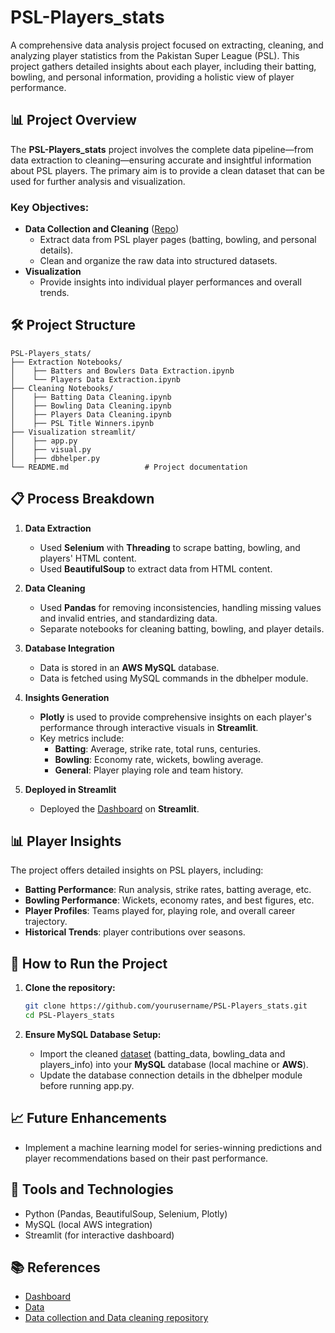 # PSL-Players_stats

A comprehensive data analysis project focused on extracting, cleaning, and analyzing player statistics from the Pakistan Super League (PSL). This project gathers detailed insights about each player, including their batting, bowling, and personal information, providing a holistic view of player performance.

## 📊 Project Overview

The **PSL-Players_stats** project involves the complete data pipeline—from data extraction to cleaning—ensuring accurate and insightful information about PSL players. The primary aim is to provide a clean dataset that can be used for further analysis and visualization.

### Key Objectives:

- **Data Collection and Cleaning** ([Repo](https://github.com/alysahab/Web-Scraping-PSL-Data))
  - Extract data from PSL player pages (batting, bowling, and personal details).
  - Clean and organize the raw data into structured datasets.
- **Visualization**
  - Provide insights into individual player performances and overall trends.

## 🛠️ Project Structure

```
PSL-Players_stats/
├── Extraction Notebooks/
│    ├── Batters and Bowlers Data Extraction.ipynb
│    └── Players Data Extraction.ipynb
├── Cleaning Notebooks/
│    ├── Batting Data Cleaning.ipynb
│    ├── Bowling Data Cleaning.ipynb
│    ├── Players Data Cleaning.ipynb
│    ├── PSL Title Winners.ipynb
├── Visualization streamlit/
│    ├── app.py
│    ├── visual.py
│    ├── dbhelper.py
└── README.md                 # Project documentation
```

## 📋 Process Breakdown

1. **Data Extraction**
   - Used **Selenium** with **Threading** to scrape batting, bowling, and players' HTML content.
   - Used **BeautifulSoup** to extract data from HTML content.

2. **Data Cleaning**
   - Used **Pandas** for removing inconsistencies, handling missing values and invalid entries, and standardizing data.
   - Separate notebooks for cleaning batting, bowling, and player details.

3. **Database Integration**
   - Data is stored in an **AWS MySQL** database.
   - Data is fetched using MySQL commands in the dbhelper module.

4. **Insights Generation**
   - **Plotly** is used to provide comprehensive insights on each player's performance through interactive visuals in **Streamlit**.
   - Key metrics include:
     - **Batting**: Average, strike rate, total runs, centuries.
     - **Bowling**: Economy rate, wickets, bowling average.
     - **General**: Player playing role and team history.

5. **Deployed in Streamlit**
   - Deployed the [Dashboard](https://psl-players-stats.streamlit.app/) on **Streamlit**.

## 📊 Player Insights

The project offers detailed insights on PSL players, including:

- **Batting Performance**: Run analysis, strike rates, batting average, etc.
- **Bowling Performance**: Wickets, economy rates, and best figures, etc.
- **Player Profiles**: Teams played for, playing role, and overall career trajectory.
- **Historical Trends**: player contributions over seasons.

## 🚀 How to Run the Project

1. **Clone the repository:**

   ```bash
   git clone https://github.com/yourusername/PSL-Players_stats.git
   cd PSL-Players_stats
   ```
   
2. **Ensure MySQL Database Setup:**
   - Import the cleaned [dataset](https://www.kaggle.com/datasets/alysahab/complete-psl-data-2016-2024) (batting_data, bowling_data and players_info) into your **MySQL** database (local machine or **AWS**).
   - Update the database connection details in the dbhelper module before running app.py.   


## 📈 Future Enhancements

- Implement a machine learning model for series-winning predictions and player recommendations based on their past performance.

## 🧰 Tools and Technologies

- Python (Pandas, BeautifulSoup, Selenium, Plotly)
- MySQL (local AWS integration)
- Streamlit (for interactive dashboard)

## 📚 References

- [Dashboard](https://psl-players-stats.streamlit.app/)
- [Data](https://www.kaggle.com/datasets/alysahab/complete-psl-data-2016-2024)
- [Data collection and Data cleaning repository](https://github.com/alysahab/Web-Scraping-PSL-Data)


